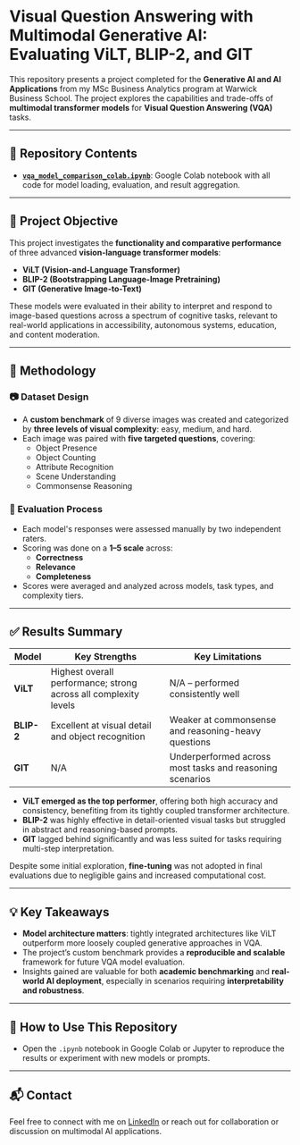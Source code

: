 # Visual Question Answering with Multimodal Generative AI: Evaluating ViLT, BLIP-2, and GIT

This repository presents a project completed for the **Generative AI and AI Applications** from my MSc Business Analytics program at Warwick Business School. The project explores the capabilities and trade-offs of **multimodal transformer models** for **Visual Question Answering (VQA)** tasks.

---

## 📂 Repository Contents

- [**`vqa_model_comparison_colab.ipynb`**](./vqa_model_comparison_colab.ipynb): Google Colab notebook with all code for model loading, evaluation, and result aggregation.

---

## 🎯 Project Objective

This project investigates the **functionality and comparative performance** of three advanced **vision-language transformer models**:

- **ViLT (Vision-and-Language Transformer)**
- **BLIP-2 (Bootstrapping Language-Image Pretraining)**
- **GIT (Generative Image-to-Text)**

These models were evaluated in their ability to interpret and respond to image-based questions across a spectrum of cognitive tasks, relevant to real-world applications in accessibility, autonomous systems, education, and content moderation.

---

## 🧠 Methodology

### 📷 Dataset Design

- A **custom benchmark** of 9 diverse images was created and categorized by **three levels of visual complexity**: easy, medium, and hard.
- Each image was paired with **five targeted questions**, covering:
  - Object Presence
  - Object Counting
  - Attribute Recognition
  - Scene Understanding
  - Commonsense Reasoning

### 🧪 Evaluation Process

- Each model's responses were assessed manually by two independent raters.
- Scoring was done on a **1–5 scale** across:
  - **Correctness**
  - **Relevance**
  - **Completeness**
- Scores were averaged and analyzed across models, task types, and complexity tiers.

---

## ✅ Results Summary

| Model   | Key Strengths                                               | Key Limitations                                         |
|---------|-------------------------------------------------------------|----------------------------------------------------------|
| **ViLT**   | Highest overall performance; strong across all complexity levels | N/A – performed consistently well                        |
| **BLIP-2** | Excellent at visual detail and object recognition         | Weaker at commonsense and reasoning-heavy questions       |
| **GIT**    | N/A                                                       | Underperformed across most tasks and reasoning scenarios  |

- **ViLT emerged as the top performer**, offering both high accuracy and consistency, benefiting from its tightly coupled transformer architecture.
- **BLIP-2** was highly effective in detail-oriented visual tasks but struggled in abstract and reasoning-based prompts.
- **GIT** lagged behind significantly and was less suited for tasks requiring multi-step interpretation.

Despite some initial exploration, **fine-tuning** was not adopted in final evaluations due to negligible gains and increased computational cost.

---

## 💡 Key Takeaways

- **Model architecture matters**: tightly integrated architectures like ViLT outperform more loosely coupled generative approaches in VQA.
- The project’s custom benchmark provides a **reproducible and scalable** framework for future VQA model evaluation.
- Insights gained are valuable for both **academic benchmarking** and **real-world AI deployment**, especially in scenarios requiring **interpretability and robustness**.

---

## 📎 How to Use This Repository

- Open the `.ipynb` notebook in Google Colab or Jupyter to reproduce the results or experiment with new models or prompts.

---

## 📬 Contact

Feel free to connect with me on [LinkedIn](https://www.linkedin.com/in/benjamin-sachse-consultant/) or reach out for collaboration or discussion on multimodal AI applications.
